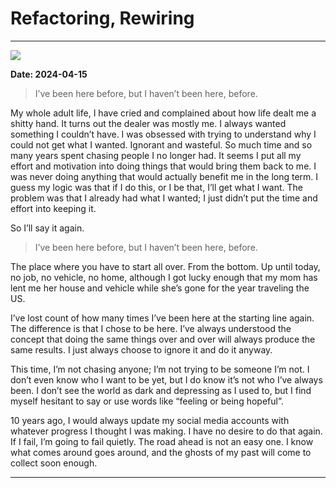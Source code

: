 # Refactoring, Rewiring

---

![](https://begininfiniteloop.wordpress.com/wp-content/uploads/2024/04/c639ac6c-f17f-4421-8387-3360dd74713c.jpg?w=1100)

**Date: 2024-04-15**

> I’ve been here before, but I haven’t been here, before. 

My whole adult life, I have cried and complained about how life dealt me a shitty hand. It turns out the dealer was mostly me. I always wanted something I couldn’t have. I was obsessed with trying to understand why I could not get what I wanted. Ignorant and wasteful. So much time and so many years spent chasing people I no longer had. It seems I put all my effort and motivation into doing things that would bring them back to me. I was never doing anything that would actually benefit me in the long term. I guess my logic was that if I do this, or I be that, I’ll get what I want. The problem was that I already had what I wanted; I just didn’t put the time and effort into keeping it. 

So I’ll say it again. 

> I’ve been here before, but I haven’t been here, before. 

The place where you have to start all over. From the bottom. Up until today, no job, no vehicle, no home, although I got lucky enough that my mom has lent me her house and vehicle while she’s gone for the year traveling the US.

I’ve lost count of how many times I’ve been here at the starting line again. The difference is that I chose to be here. I’ve always understood the concept that doing the same things over and over will always produce the same results. I just always choose to ignore it and do it anyway. 

This time, I’m not chasing anyone; I’m not trying to be someone I’m not. I don’t even know who I want to be yet, but I do know it’s not who I’ve always been. I don’t see the world as dark and depressing as I used to, but I find myself hesitant to say or use words like “feeling or being hopeful”.

10 years ago, I would always update my social media accounts with whatever progress I thought I was making. I have no desire to do that again. If I fail, I’m going to fail quietly. The road ahead is not an easy one. I know what comes around goes around, and the ghosts of my past will come to collect soon enough.

---
